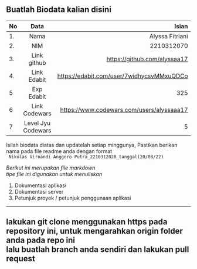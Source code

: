 **Buatlah Biodata kalian disini** <br />
----------------------------------------
|No | Data  | Isian|
|---|:-------:|------:|
|1. |Nama     | Alyssa Fitriani |
|2.| NIM        | 2210312070 |
|3. |Link github | https://github.com/alyssaa17 |
|4.| Link Edabit | https://edabit.com/user/7widhycsvMMxuQDCo |
|5|Exp Edabit   | 325 |
|6| Link Codewars| https://www.codewars.com/users/alyssaaa17 |
|7| Level Jyu Codewars|5|

Isilah biodata diatas dan updatelah setiap minggunya,
Pastikan berikan nama pada file readme anda dengan format <br/>
`
Nikolas Virnandi Anggoro Putra_2210312020_tanggal(20/08/22)` 

*Berikut ini merupakan file markdown <br/> tipe file ini digunakan untuk menuliskan*
1. Dokumentasi aplikasi
2. Dokumentasi server
3. Petunjuk proyek / petunjuk penggunaan aplikasi
----
**lakukan git clone menggunakan https pada repository ini, untuk mengarahkan origin folder anda pada repo ini<br/> lalu buatlah branch anda sendiri dan lakukan pull request**
----
